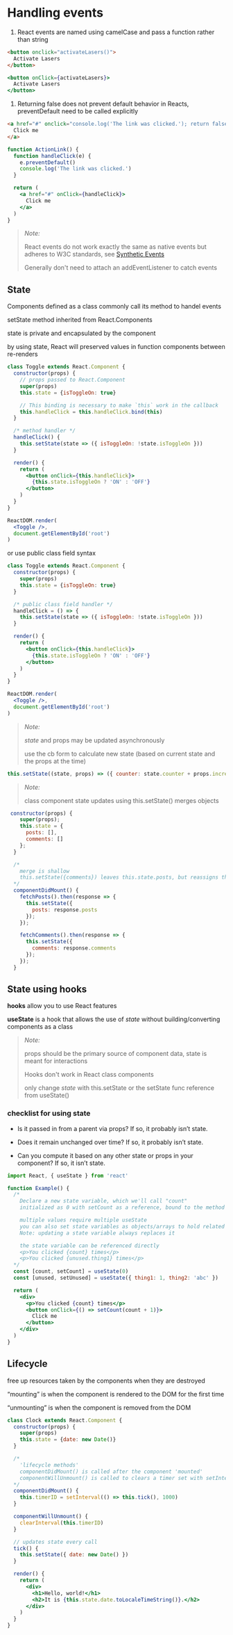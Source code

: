 # Handling events

1. React events are named using camelCase and pass a function rather than string

```html
<button onclick="activateLasers()">
  Activate Lasers
</button>
```

```jsx
<button onClick={activateLasers}>
  Activate Lasers
</button>
```

1. Returning false does not prevent default behavior in Reacts, preventDefault need to be called explicitly

```html
<a href="#" onclick="console.log('The link was clicked.'); return false">
  Click me
</a>
```

```jsx
function ActionLink() {
  function handleClick(e) {
    e.preventDefault()
    console.log('The link was clicked.')
  }

  return (
    <a href="#" onClick={handleClick}>
      Click me
    </a>
  )
}
```

> *Note:*
>
> React events do not work exactly the same as native events but adheres to W3C standards, see [Synthetic Events](https://reactjs.org/docs/events.html)
>
> Generally don't need to attach an addEventListener to catch events

## State

Components defined as a class commonly call its method to handel events

setState method inherited from React.Components

state is private and encapsulated by the component

by using state, React will preserved values in function components between re-renders

```jsx
class Toggle extends React.Component {
  constructor(props) {
    // props passed to React.Component
    super(props)
    this.state = {isToggleOn: true}

    // This binding is necessary to make `this` work in the callback
    this.handleClick = this.handleClick.bind(this)
  }

  /* method handler */
  handleClick() {
    this.setState(state => ({ isToggleOn: !state.isToggleOn }))
  }

  render() {
    return (
      <button onClick={this.handleClick}>
        {this.state.isToggleOn ? 'ON' : 'OFF'}
      </button>
    )
  }
}

ReactDOM.render(
  <Toggle />,
  document.getElementById('root')
)
```

or use public class field syntax

```jsx
class Toggle extends React.Component {
  constructor(props) {
    super(props)
    this.state = {isToggleOn: true}
  }

  /* public class field handler */
  handleClick = () => {
    this.setState(state => ({ isToggleOn: !state.isToggleOn }))
  }

  render() {
    return (
      <button onClick={this.handleClick}>
        {this.state.isToggleOn ? 'ON' : 'OFF'}
      </button>
    )
  }
}

ReactDOM.render(
  <Toggle />,
  document.getElementById('root')
)
```

> *Note:*
>
> *state* and props may be updated asynchronously
>
> use the cb form to calculate new state (based on current state and the props at the time)

```jsx
this.setState((state, props) => ({ counter: state.counter + props.increment }))
```

> *Note:*
>
> class component state updates using this.setState() merges objects

```jsx
 constructor(props) {
    super(props);
    this.state = {
      posts: [],
      comments: []
    };
  }

  /*
    merge is shallow
    this.setState({comments}) leaves this.state.posts, but reassigns this.state.comments
  */
  componentDidMount() {
    fetchPosts().then(response => {
      this.setState({
        posts: response.posts
      });
    });

    fetchComments().then(response => {
      this.setState({
        comments: response.comments
      });
    });
  }
```

## State using hooks

**hooks** allow you to use React features

**useState** is a hook that allows the use of *state* without building/converting components as a class

> *Note:*
>
> props should be the primary source of component data, state is meant for interactions
>
> Hooks don't work in React class components
>
> only change *state* with this.setState or the setState func reference from useState()

### checklist for using state

* Is it passed in from a parent via props? If so, it probably isn’t state.

* Does it remain unchanged over time? If so, it probably isn’t state.

* Can you compute it based on any other state or props in your component? If so, it isn’t state.

```jsx
import React, { useState } from 'react'

function Example() {
  /*
    Declare a new state variable, which we'll call "count"
    initialized as 0 with setCount as a reference, bound to the method for applying change

    multiple values require multiple useState
    you can also set state variables as objects/arrays to hold related data
    Note: updating a state variable always replaces it

    the state variable can be referenced directly
    <p>You clicked {count} times</p>
    <p>You clicked {unused.thing1} times</p>
  */
  const [count, setCount] = useState(0)
  const [unused, setUnused] = useState({ thing1: 1, thing2: 'abc' })

  return (
    <div>
      <p>You clicked {count} times</p>
      <button onClick={() => setCount(count + 1)}>
        Click me
      </button>
    </div>
  )
}
```

## Lifecycle

free up resources taken by the components when they are destroyed

“mounting” is when the component is rendered to the DOM for the first time

“unmounting” is when the component is removed from the DOM

```jsx
class Clock extends React.Component {
  constructor(props) {
    super(props)
    this.state = {date: new Date()}
  }

  /*
    'lifecycle methods'
    componentDidMount() is called after the component 'mounted'
    componentWillUnmount() is called to clears a timer set with setInterval() when the Clock component is removed from the DOM
  */
  componentDidMount() {
    this.timerID = setInterval(() => this.tick(), 1000)
  }

  componentWillUnmount() {
    clearInterval(this.timerID)
  }

  // updates state every call
  tick() {
    this.setState({ date: new Date() })
  }

  render() {
    return (
      <div>
        <h1>Hello, world!</h1>
        <h2>It is {this.state.date.toLocaleTimeString()}.</h2>
      </div>
    )
  }
}
```
